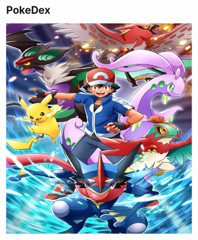 # PokeDex

<p align='Middle'><a href='https://telegram.me/PokeDex_RoBot'> <img src='Resources/Pokes.png' width='572"' height='572"'></a></p>
